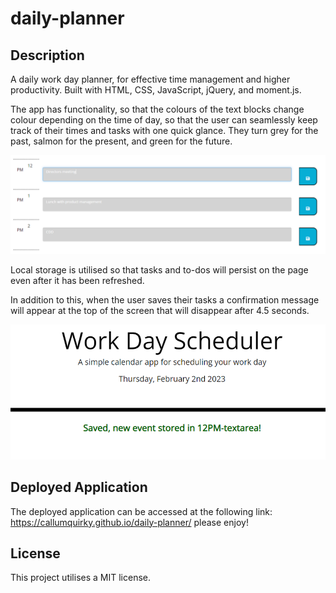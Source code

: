 # daily-planner

## Description

A daily work day planner, for effective time management and higher productivity. Built with HTML, CSS, JavaScript, jQuery, and moment.js.

The app has functionality, so that the colours of the text blocks change colour depending on the time of day, so that the user can seamlessly keep track of their times and tasks with one quick glance. They turn grey for the past, salmon for the present, and green for the future.

![planner-image](assets\images\planner.PNG)

Local storage is utilised so that tasks and to-dos will persist on the page even after it has been refreshed. 

In addition to this, when the user saves their tasks a confirmation message will appear at the top of the screen that will disappear after 4.5 seconds.

![confirmation](assets\images\confirmation.PNG)

## Deployed Application

The deployed application can be accessed at the following link: https://callumquirky.github.io/daily-planner/ please enjoy!

## License

This project utilises a MIT license.